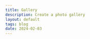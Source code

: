 ```yaml
---
title: Gallery
description: Create a photo gallery
layout: default
tags: blog
date: 2024-02-03
---
```

